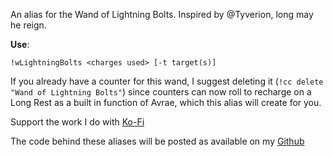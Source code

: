 An alias for the Wand of Lightning Bolts.  Inspired by @Tyverion, long may he reign.
 
**Use**:
 
`!wLightningBolts <charges used> [-t target(s)]`
 
If you already have a counter for this wand, I suggest deleting it (`!cc delete "Wand of Lightning Bolts"`) since counters can now roll to recharge on a Long Rest as a built in function of Avrae, which this alias will create for you.
 

Support the work I do with [Ko-Fi](https://ko-fi.com/thereverendb)
 
The code behind these aliases will be posted as available on my  [Github](https://github.com/TheReverendB/avrae-aliases)
